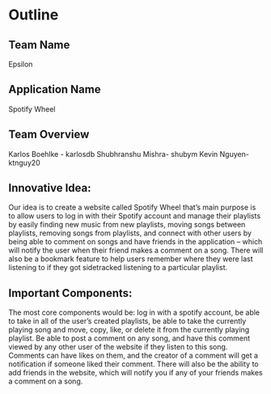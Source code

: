 # Outline   

## Team Name
Epsilon

## Application Name
Spotify Wheel

## Team Overview
Karlos Boehlke - karlosdb
Shubhranshu Mishra- shubym
Kevin Nguyen- ktnguy20

## Innovative Idea:
Our idea is to create a website called Spotify Wheel that’s main purpose is to allow users to log in with their Spotify account and manage their playlists by easily finding new music from new playlists, moving songs between playlists, removing songs from playlists, and connect with other users by being able to comment on songs and have friends in the application – which will notify the user when their friend makes a comment on a song. There will also be a bookmark feature to help users remember where they were last listening to if they got sidetracked listening to a particular playlist.

## Important Components:
The most core components would be: log in with a spotify account, be able to take in all of the user’s created playlists, be able to take the currently playing song and move, copy, like, or delete it from the currently playing playlist. Be able to post a comment on any song, and have this comment viewed by any other user of the website if they listen to this song. Comments can have likes on them, and the creator of a comment will get a notification if someone liked their comment. There will also be the ability to add friends in the website, which will notify you if any of your friends makes a comment on a song.

